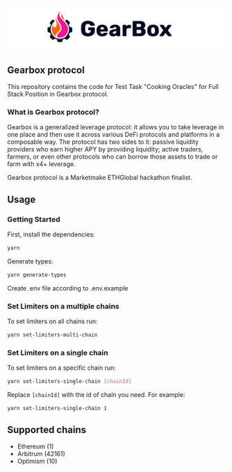 ![gearbox](header.png)

## Gearbox protocol

This repository contains the code for Test Task "Cooking Oracles" for Full Stack Position in Gearbox protocol.

### What is Gearbox protocol?

Gearbox is a generalized leverage protocol: it allows you to take leverage in one place and then use it across various
DeFi protocols and platforms in a composable way. The protocol has two sides to it: passive liquidity providers who earn higher APY
by providing liquidity; active traders, farmers, or even other protocols who can borrow those assets to trade or farm with x4+ leverage.

Gearbox protocol is a Marketmake ETHGlobal hackathon finalist.

## Usage

### Getting Started

First, install the dependencies:

```bash
yarn
```

Generate types:

```bash
yarn generate-types
```

Create .env file according to .env.example

### Set Limiters on a multiple chains

To set limiters on all chains run:

```bash
yarn set-limiters-multi-chain
```

### Set Limiters on a single chain

To set limiters on a specific chain run:

```bash
yarn set-limiters-single-chain [chainId]
```

Replace `[chainId]` with the id of chain you need. For example:

```
yarn set-limiters-single-chain 1
```

## Supported chains

- Ethereum (1)
- Arbitrum (42161)
- Optimism (10)
